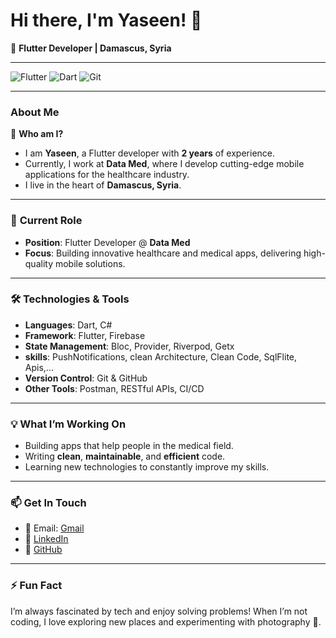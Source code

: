 # Hi there, I'm Yaseen! 👋

🚀 **Flutter Developer | Damascus, Syria**

---

![Flutter](https://img.shields.io/badge/Flutter-02569B?style=for-the-badge&logo=flutter&logoColor=white)
![Dart](https://img.shields.io/badge/Dart-0175C2?style=for-the-badge&logo=dart&logoColor=white)
![Git](https://img.shields.io/badge/Git-F05032?style=for-the-badge&logo=git&logoColor=white)

---

### About Me

🎯 **Who am I?**
- I am **Yaseen**, a Flutter developer with **2 years** of experience.
- Currently, I work at **Data Med**, where I develop cutting-edge mobile applications for the healthcare industry.
- I live in the heart of **Damascus, Syria**.

---

### 💼 **Current Role**
- **Position**: Flutter Developer @ **Data Med**
- **Focus**: Building innovative healthcare and medical apps, delivering high-quality mobile solutions.

---

### 🛠️ **Technologies & Tools**
- **Languages**: Dart, C#
- **Framework**: Flutter, Firebase
- **State Management**: Bloc, Provider, Riverpod, Getx
- **skills**: PushNotifications, clean Architecture, Clean Code, SqlFlite, Apis,... 
- **Version Control**: Git & GitHub
- **Other Tools**: Postman, RESTful APIs, CI/CD

---

### 💡 **What I’m Working On**
- Building apps that help people in the medical field.
- Writing **clean**, **maintainable**, and **efficient** code.
- Learning new technologies to constantly improve my skills.

---

### 📫 **Get In Touch**
- 📧 Email: [Gmail](https://www.gmail.com/yaseenmattar55@gmail.com)
- 💼 [LinkedIn](https://www.linkedin.com/in/yassen-matar-aa1199258/)
- 🐙 [GitHub](https://github.com/Yassen-matar)

---

### ⚡ **Fun Fact**
I’m always fascinated by tech and enjoy solving problems! When I’m not coding, I love exploring new places and experimenting with photography 📸.
